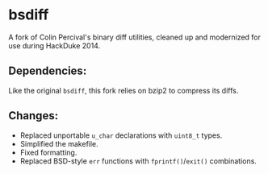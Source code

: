 bsdiff
=======

A fork of Colin Percival's binary diff utilities, cleaned up and modernized for use during HackDuke 2014.

## Dependencies:
Like the original `bsdiff`, this fork relies on bzip2 to compress its diffs.

## Changes:
* Replaced unportable `u_char` declarations with `uint8_t` types.
* Simplified the makefile.
* Fixed formatting.
* Replaced BSD-style `err` functions with `fprintf()`/`exit()` combinations.

